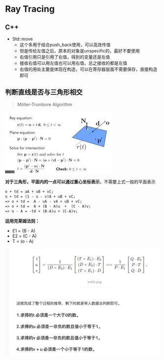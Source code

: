 # Ray Tracing

## C++

- Std::move
  - 这个多用于结合push_back使用，可以高效传值
  - 但是传给左值之后，原本的对象是unspecific的，最好不要使用
  - 右值引用只是引用了右值，得到的变量还是左值
  - 接收右值可以用左值也可以用右值，总之接收的都是左值
  - 右值的用处主要是体现在构造，可以在寄存器层面不需要保存，直接构造即可



## 判断直线是否与三角形相交
> Möller-Trumbore Algorithm

<img src="README.assets/webp" style="zoom:50%;" />


**对于三角形，平面内的一点可以通过重心坐标表示**，不需要上式一般的平面表示

```undefined
o + td = aA + uB + vC; 
o + td = (1 - u - v)A + uB + vC; 
=> o + td =  A - uA - vA + uB + vC;
=> o + td =  A + (B - A)u  +  (C - A)v;
=> o - A = -td + (B-A)u + (C-A)v;
```

**运用克莱姆法则：**

- E1 = (B - A) 
- E2 = (C - A) 
- T = (o - A)

<img src="README.assets/image-20220712202648909.png" style="zoom:50%;" />

